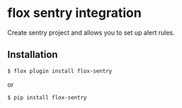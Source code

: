 # flox sentry integration

Create sentry project and allows you to set up alert rules.

## Installation

```bash
$ flox plugin install flox-sentry
```

or

```bash
$ pip install flox-sentry
```
